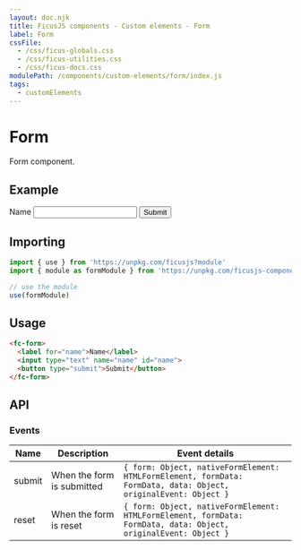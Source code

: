 ```yaml
---
layout: doc.njk
title: FicusJS components - Custom elements - Form
label: Form
cssFile:
  - /css/ficus-globals.css
  - /css/ficus-utilities.css
  - /css/ficus-docs.css
modulePath: /components/custom-elements/form/index.js
tags:
  - customElements
---
```

# Form

Form component.

## Example

<fc-form>
  <label for="name">Name</label>
  <input type="text" name="name" id="name">
  <button type="submit">Submit</button>
</fc-form>

## Importing

```js
import { use } from 'https://unpkg.com/ficusjs?module'
import { module as formModule } from 'https://unpkg.com/ficusjs-components@latest/components/custom-elements/form/index.js'

// use the module
use(formModule)
```

## Usage

```html
<fc-form>
  <label for="name">Name</label>
  <input type="text" name="name" id="name">
  <button type="submit">Submit</button>
</fc-form>
```

## API

### Events

| Name | Description | Event details |
| --- | --- | --- |
| submit | When the form is submitted | `{ form: Object, nativeFormElement: HTMLFormElement, formData: FormData, data: Object, originalEvent: Object }` |
| reset | When the form is reset | `{ form: Object, nativeFormElement: HTMLFormElement, formData: FormData, data: Object, originalEvent: Object }` |
